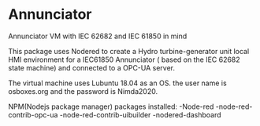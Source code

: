 # Annunciator
Annunciator VM with IEC 62682 and IEC 61850 in mind

This package uses Nodered to create a Hydro turbine-generator unit local HMI environment for a IEC61850 Annunciator ( based on the IEC 62682 state machine) and connected to a OPC-UA server.

The virtual machine uses Lubuntu 18.04 as an OS. the user name is osboxes.org and the password is Nimda2020. 

NPM(Nodejs package manager) packages installed:
-Node-red
-node-red-contrib-opc-ua
-node-red-contrib-uibuilder
-nodered-dashboard
